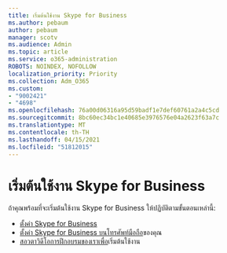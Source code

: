 ```yaml
---
title: เริ่มต้นใช้งาน Skype for Business
ms.author: pebaum
author: pebaum
manager: scotv
ms.audience: Admin
ms.topic: article
ms.service: o365-administration
ROBOTS: NOINDEX, NOFOLLOW
localization_priority: Priority
ms.collection: Adm_O365
ms.custom:
- "9002421"
- "4698"
ms.openlocfilehash: 76a00d06316a95d59badf1e7def60761a2a4c5cd
ms.sourcegitcommit: 8bc60ec34bc1e40685e3976576e04a2623f63a7c
ms.translationtype: MT
ms.contentlocale: th-TH
ms.lasthandoff: 04/15/2021
ms.locfileid: "51812015"
---
```

# <a name="getting-started-using-skype-for-business"></a>เริ่มต้นใช้งาน Skype for Business

ถ้าคุณพร้อมที่จะเริ่มต้นใช้งาน Skype for Business ให้ปฏิบัติตามขั้นตอนเหล่านี้:

- [ตั้งค่า Skype for Business](https://support.office.com/article/Set-up-Skype-for-Business-c0b4ef28-d281-4bb6-ba4d-50495d2ae24c)
- [ตั้งค่า Skype for Business บนโทรศัพท์มือถือ](https://support.office.com/article/set-up-your-mobile-apps-985ab72b-47ed-4e0b-9ee5-7376263553ca)ของคุณ
- [สอวตาวิดีโอการฝึกอบรมของเราเพื่อ](https://support.office.com/article/video-download-and-install-skype-for-business-9162ae37-12f9-4971-bbbe-2e4a05590f36)เริ่มต้นใช้งาน
